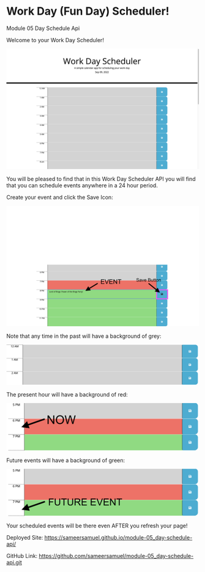 # Work Day (Fun Day) Scheduler!
Module 05 Day Schedule Api

Welcome to your Work Day Scheduler!

![screenshot](./assets/screenshots/scheduler-1.png)

You will be pleased to find that in this Work Day Scheduler API you will find that you can schedule events anywhere in a 24 hour period.

Create your event and click the Save Icon:

![screenshot](./assets/screenshots/scheduler-event.png)

Note that any time in the past will have a background of grey:

![screenshot](./assets/screenshots/scheduler-past.png)

The present hour will have a background of red:

![screenshot](./assets/screenshots/scheduler-present.png)

Future events will have a background of green:

![screenshot](./assets/screenshots/scheduler-future.png)

Your scheduled events will be there even AFTER you refresh your page!

Deployed Site: https://sameersamuel.github.io/module-05_day-schedule-api/

GitHub Link: https://github.com/sameersamuel/module-05_day-schedule-api.git